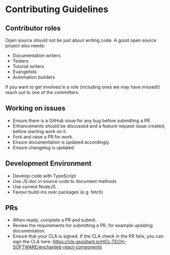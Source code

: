 # Contributing Guidelines

## Contributor roles

Open source should not be just about writing code. A good open source project also needs:

- Documentation writers
- Testers
- Tutorial writers
- Evangelists
- Automation builders

If you want to get involved in a role (including ones we may have missed!) reach out to one of the committers.

## Working on issues

- Ensure there is a GitHub issue for any bug before submitting a PR.
- Enhancements should be discussed and a feature request issue created, before starting work on it.
- Fork and raise a PR for work.
- Ensure documentation is updated accordingly.
- Ensure changelog is updated.

## Development Environment

- Develop code with TypeScript
- Use JS doc in source code to document methods
- Use current NodeJS
- Favour build-ins over packages (e.g. fetch)

## PRs

- When ready, complete a PR and submit.
- Review the requirements for submitting a PR, for example updating documentation.
- Ensure that your CLA is signed. If the CLA check in the PR fails, you can sign the CLA here: https://cla-assistant.io/HCL-TECH-SOFTWARE/enchanted-react-components